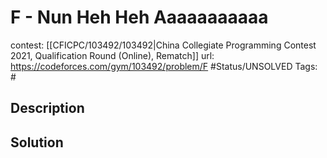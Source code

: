 # F - Nun Heh Heh Aaaaaaaaaaa

contest: [[CFICPC/103492/103492|China Collegiate Programming Contest 2021, Qualification Round (Online), Rematch]]
url: https://codeforces.com/gym/103492/problem/F
#Status/UNSOLVED
Tags: #

## Description

## Solution

